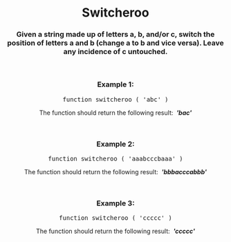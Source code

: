 <div align = 'center'>

# Switcheroo

</div>

<div align = 'center'>

<h3>Given a string made up of letters a, b, and/or c, switch the position of letters a and b (change a to b and vice versa). Leave any incidence of c untouched.</h3>

<br>

<h3>Example 1:</h3>

<pre>function switcheroo&nbsp;(&nbsp;'abc'&nbsp;)</pre>

<p>The function should return the following result: &nbsp;<strong><em>'bac'</em></strong></p>

<br>

<h3>Example 2:</h3>

<pre>function switcheroo&nbsp;(&nbsp;'aaabcccbaaa'&nbsp;)</pre>

<p>The function should return the following result: &nbsp;<strong><em>'bbbacccabbb'</em></strong></p>

<br>

<h3>Example 3:</h3>

<pre>function switcheroo&nbsp;(&nbsp;'ccccc'&nbsp;)</pre>

<p>The function should return the following result: &nbsp;<strong><em>'ccccc'</em></strong></p>

</div>
